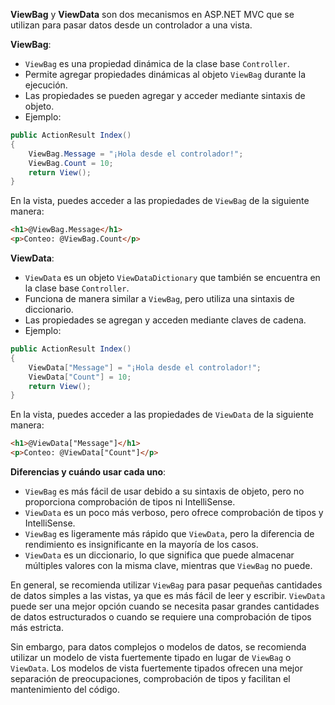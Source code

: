 **ViewBag** y **ViewData** son dos mecanismos en ASP.NET MVC que se utilizan para pasar datos desde un controlador a una vista.

**ViewBag**:
- `ViewBag` es una propiedad dinámica de la clase base `Controller`.
- Permite agregar propiedades dinámicas al objeto `ViewBag` durante la ejecución.
- Las propiedades se pueden agregar y acceder mediante sintaxis de objeto.
- Ejemplo:

```csharp
public ActionResult Index()
{
    ViewBag.Message = "¡Hola desde el controlador!";
    ViewBag.Count = 10;
    return View();
}
```

En la vista, puedes acceder a las propiedades de `ViewBag` de la siguiente manera:

```html
<h1>@ViewBag.Message</h1>
<p>Conteo: @ViewBag.Count</p>
```

**ViewData**:
- `ViewData` es un objeto `ViewDataDictionary` que también se encuentra en la clase base `Controller`.
- Funciona de manera similar a `ViewBag`, pero utiliza una sintaxis de diccionario.
- Las propiedades se agregan y acceden mediante claves de cadena.
- Ejemplo:

```csharp
public ActionResult Index()
{
    ViewData["Message"] = "¡Hola desde el controlador!";
    ViewData["Count"] = 10;
    return View();
}
```

En la vista, puedes acceder a las propiedades de `ViewData` de la siguiente manera:

```html
<h1>@ViewData["Message"]</h1>
<p>Conteo: @ViewData["Count"]</p>
```

**Diferencias y cuándo usar cada uno**:
- `ViewBag` es más fácil de usar debido a su sintaxis de objeto, pero no proporciona comprobación de tipos ni IntelliSense.
- `ViewData` es un poco más verboso, pero ofrece comprobación de tipos y IntelliSense.
- `ViewBag` es ligeramente más rápido que `ViewData`, pero la diferencia de rendimiento es insignificante en la mayoría de los casos.
- `ViewData` es un diccionario, lo que significa que puede almacenar múltiples valores con la misma clave, mientras que `ViewBag` no puede.

En general, se recomienda utilizar `ViewBag` para pasar pequeñas cantidades de datos simples a las vistas, ya que es más fácil de leer y escribir. `ViewData` puede ser una mejor opción cuando se necesita pasar grandes cantidades de datos estructurados o cuando se requiere una comprobación de tipos más estricta.

Sin embargo, para datos complejos o modelos de datos, se recomienda utilizar un modelo de vista fuertemente tipado en lugar de `ViewBag` o `ViewData`. Los modelos de vista fuertemente tipados ofrecen una mejor separación de preocupaciones, comprobación de tipos y facilitan el mantenimiento del código.